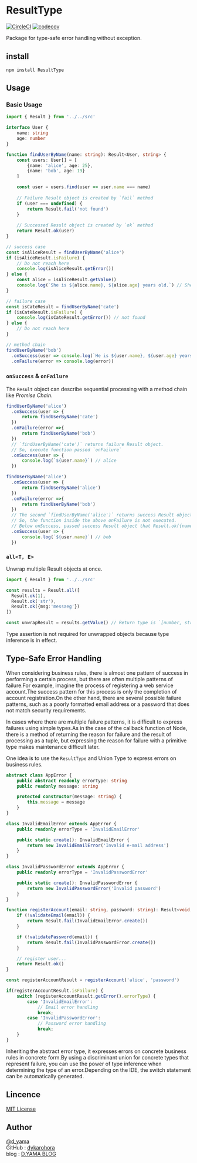 # ResultType

[![CircleCI](https://circleci.com/gh/dykarohora/ResultType.svg?style=svg)](https://circleci.com/gh/dykarohora/ResultType)
[![codecov](https://codecov.io/gh/dykarohora/ResultType/branch/master/graph/badge.svg)](https://codecov.io/gh/dykarohora/ResultType)

Package for type-safe error handling without exception.

## install

`npm install ResultType`

## Usage

### Basic Usage

```typescript
import { Result } from '../../src'

interface User {
    name: string
    age: number
}

function findUserByName(name: string): Result<User, string> {
    const users: User[] = [
        {name: 'alice', age: 25},
        {name: 'bob', age: 19}
    ]

    const user = users.find(user => user.name === name)
    
    // Failure Result object is created by `fail` method
    if (user === undefined) {
        return Result.fail('not found')
    }
    
    // Successed Result object is created by `ok` method
    return Result.ok(user)
}

// success case
const isAliceResult = findUserByName('alice')
if (isAliceResult.isFailure) {
    // Do not reach here
    console.log(isAliceResult.getError())
} else {
    const alice = isAliceResult.getValue()
    console.log(`She is ${alice.name}, ${alice.age} years old.`) // She is alice, 25 years old.
}

// failure case
const isCateResult = findUserByName('cate')
if (isCateResult.isFailure) {
    console.log(isCateResult.getError()) // not found
} else {
    // Do not reach here
}

// method chain
findUserByName('bob')
  .onSuccess(user => console.log(`He is ${user.name}, ${user.age} years old`)) // He is bob, 19 years old
  .onFailure(error => console.log(error))
```

### `onSuccess` & `onFailure`

The `Result` object can describe sequential processing with a method chain like *Promise Chain*.

```typescript
findUserByName('alice')
  .onSuccess(user => {
      return findUserByName('cate')
  })
  .onFailure(error =>{
      return findUserByName('bob')
  })
  // `findUserByName('cate')` returns failure Result object.
  // So, execute function passed `onFailure`
  .onSuccess(user => {
      console.log(`${user.name}`) // alice
  })

findUserByName('alice')
  .onSuccess(user => {
      return findUserByName('alice')
  })
  .onFailure(error =>{
      return findUserByName('bob')
  })
  // The second `findUserByName('alice')` returns success Result object.
  // So, the function inside the above onFailure is not executed.
  // Below onSuccess, passed success Result object that Result.ok({name:'alice', age:25}) 
  .onSuccess(user => {
      console.log(`${user.name}`) // bob
  })
```

### `all<T, E>`

Unwrap multiple Result objects at once.

```typescript
import { Result } from '../../src'

const results = Result.all([
  Result.ok(1),
  Result.ok('str'),
  Result.ok({msg:'messaeg'})
])

const unwrapResult = results.getValue() // Return type is `[number, string, {msg:string}]
```

Type assertion is not required for unwrapped objects because type inference is in effect.

## Type-Safe Error Handling

When considering business rules, there is almost one pattern of success in performing a certain process, but there are often multiple patterns of failure.For example, imagine the process of registering a web service account.The success pattern for this process is only the completion of account registration.On the other hand, there are several possible failure patterns, such as a poorly formatted email address or a password that does not match security requirements.  

In cases where there are multiple failure patterns, it is difficult to express failures using simple types.As in the case of the callback function of Node, there is a method of returning the reason for failure and the result of processing as a tuple, but expressing the reason for failure with a primitive type makes maintenance difficult later.  

One idea is to use the `ResultType` and Union Type to express errors on business rules.

```typescript
abstract class AppError {
    public abstract readonly errorType: string
    public readonly message: string

    protected constructor(message: string) {
        this.message = message
    }
}

class InvalidEmailError extends AppError {
    public readonly errorType = 'InvalidEmailError'

    public static create(): InvalidEmailError {
        return new InvalidEmailError('Invalid e-mail address')
    }
}

class InvalidPasswordError extends AppError {
    public readonly errorType = 'InvalidPasswordError'

    public static create(): InvalidPasswordError {
        return new InvalidPasswordError('Invalid password')
    }
}

function registerAccount(email: string, password: string): Result<void, InvalidEmailError | InvalidPasswordError> {
    if (!validateEmail(email)) {
        return Result.fail(InvalidEmailError.create())
    }

    if (!validatePassword(email)) {
        return Result.fail(InvalidPasswordError.create())
    }

    // register user...
    return Result.ok()
}

const registerAccountResult = registerAccount('alice', 'password')

if(registerAccountResult.isFailure) {
    switch (registerAccountResult.getError().errorType) {
        case 'InvalidEmailError':
            // Email error handling
            break;
        case 'InvalidPasswordError':
            // Password error handling
            break;
    }
}
```

Inheriting the abstract error type, it expresses errors on concrete business rules in concrete form.By using a discriminant union for concrete types that represent failure, you can use the power of type inference when determining the type of an error.Depending on the IDE, the switch statement can be automatically generated.  

## Lincence

[MIT License](https://github.com/dykarohora/ResultType/blob/master/LICENSE)

## Author

[@d_yama](https://twitter.com/dy_karous)  
GitHub : [dykarohora](https://github.com/dykarohora)  
blog : [D.YAMA BLOG](https://blog-mk2.d-yama7.com/)
